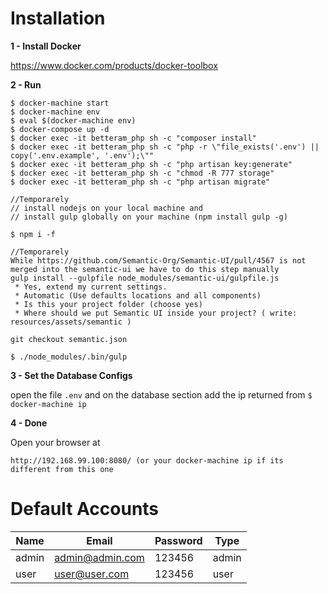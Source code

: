 # Installation

**1 - Install Docker**

https://www.docker.com/products/docker-toolbox

**2 - Run**

```
$ docker-machine start
$ docker-machine env
$ eval $(docker-machine env)
$ docker-compose up -d
$ docker exec -it betteram_php sh -c "composer install"
$ docker exec -it betteram_php sh -c "php -r \"file_exists('.env') || copy('.env.example', '.env');\""
$ docker exec -it betteram_php sh -c "php artisan key:generate"
$ docker exec -it betteram_php sh -c "chmod -R 777 storage"
$ docker exec -it betteram_php sh -c "php artisan migrate"

//Temporarely 
// install nodejs on your local machine and 
// install gulp globally on your machine (npm install gulp -g)

$ npm i -f

//Temporarely
While https://github.com/Semantic-Org/Semantic-UI/pull/4567 is not merged into the semantic-ui we have to do this step manually
gulp install --gulpfile node_modules/semantic-ui/gulpfile.js
 * Yes, extend my current settings.
 * Automatic (Use defaults locations and all components)
 * Is this your project folder (choose yes)
 * Where should we put Semantic UI inside your project? ( write: resources/assets/semantic )

git checkout semantic.json

$ ./node_modules/.bin/gulp

```

**3 - Set the Database Configs**

open the file ```.env``` and on the database section add the ip returned from ```$ docker-machine ip```

**4 - Done**

Open your browser at 

```
http://192.168.99.100:8080/ (or your docker-machine ip if its different from this one
```

# Default Accounts

| Name  | Email           | Password | Type  |
|-------|-----------------|----------|-------|
| admin | admin@admin.com | 123456   | admin |
| user  | user@user.com   | 123456   | user  |
